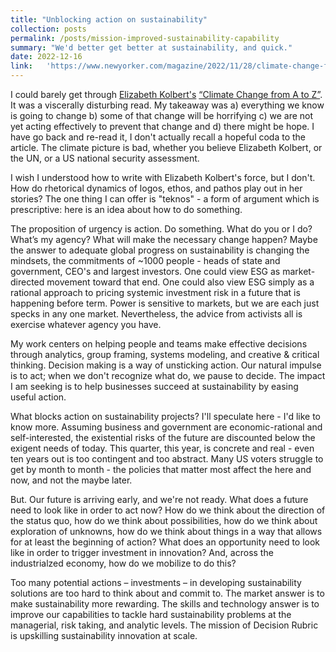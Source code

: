 ```yaml
---
title: "Unblocking action on sustainability"
collection: posts
permalink: /posts/mission-improved-sustainability-capability
summary: "We'd better get better at sustainability, and quick."
date: 2022-12-16
link:   'https://www.newyorker.com/magazine/2022/11/28/climate-change-from-a-to-z'
---
```


I could barely get through [Elizabeth Kolbert's](https://www.newyorker.com/contributors/elizabeth-kolbert) [“Climate Change from A to Z”]( https://www.newyorker.com/magazine/2022/11/28/climate-change-from-a-to-z). It was a viscerally disturbing read. 
My takeaway was a) everything we know is going to change b) some of that change will be horrifying c) we are not yet acting effectively to prevent that change and d) there might be hope. I have go back and re-read it, I don't actually recall a hopeful coda to the article. 
The climate picture is bad, whether you believe Elizabeth Kolbert, or the UN, or a US national security assessment.  

I wish I understood how to write with Elizabeth Kolbert's force, but I don't. How do rhetorical dynamics of logos, ethos, and pathos play out in her stories? The one thing I can offer is "teknos" - a form of argument which is prescriptive: here is an idea about how to do something.

The proposition of urgency is action. Do something. What do you or I do? What’s my agency? What will make the necessary change happen? Maybe the answer to adequate global progress on sustainability is changing the mindsets, the commitments of ~1000 people - heads of state and government, CEO's and largest investors. One could view ESG as market-directed movement toward that end. One could also view ESG simply as a rational approach to pricing systemic investment risk in a future that is happening before term.
Power is sensitive to markets, but we are each just specks in any one market. Nevertheless, the advice from activists all is exercise whatever agency you have. 

My work centers on helping people and teams make effective decisions through analytics, group framing, systems modeling, and creative & critical thinking. Decision making is a way of unsticking action. Our natural impulse is to act; when we don't recognize what do, we pause to decide. The impact I am seeking is to help businesses succeed at sustainability by easing useful action.

What blocks action on sustainability projects? I'll speculate here - I'd like to know more. Assuming business and government are economic-rational and self-interested, the existential risks of the future are discounted below the exigent needs of today. This quarter, this year, is concrete and real - even ten years out is too contingent and too abstract. Many US voters struggle to get by month to month - the policies that matter most affect the here and now, and not the maybe later.

But. Our future is arriving early, and we're not ready. What does a future need to look like in order to act now? How do we think about the direction of the status quo, how do we think about possibilities, how do we think about exploration of unknowns, how do we think about things in a way that allows for at least the beginning of action? What does an opportunity need to look like in order to trigger investment in innovation? And, across the industrialzed economy, how do we mobilize to do this?

Too many potential actions – investments – in developing sustainability solutions are too hard to think about and commit to. The market answer is to make sustainability more rewarding. The skills and technology answer is to improve our capabilities to tackle hard sustainability problems at the managerial, risk taking, and analytic levels. The mission of Decision Rubric is upskilling sustainability innovation at scale.
